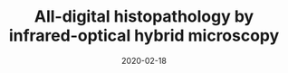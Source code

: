 ---
title: "All-digital histopathology by infrared-optical hybrid microscopy"
collection: publications
permalink: /publication/
date: 2020-02-18
venue: 'Proceedings of the National Academy of Sciences'
link: ' https://doi.org/10.1073/pnas.1912400117'
citation: 'Schnell, M., Mittal, S., <b>Falahkheirkhah, K.</b>, Mittal, A., Yeh, K., Kenkel, S., Kajdacsy-Balla, A., Carney, P.S. and Bhargava, R., 2020. All-digital histopathology by infrared-optical hybrid microscopy. <i>Proceedings of the National Academy of Sciences</i>, 117(7), pp.3388-3396.
Vancouver	
'
---